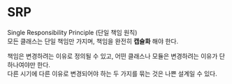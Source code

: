 # SRP

Single Responsibility Principle (단일 책임 원칙)  
모든 클래스는 단일 책임만 가지며, 책임을 완전히 **캡슐화** 해야 한다.  

책임은 변경하려는 이유로 정의될 수 있고, 어떤 클래스나 모듈은 변경하려는 이유가 단 하나여야만 한다.  
다른 시기에 다른 이유로 변경되어야 하는 두 가지를 묶는 것은 나쁜 설계일 수 있다.  